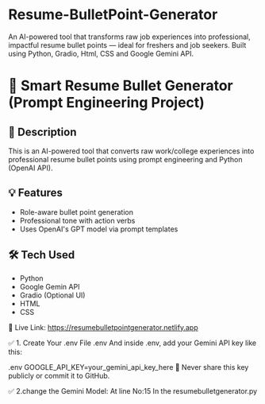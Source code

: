 # Resume-BulletPoint-Generator
An AI-powered tool that transforms raw job experiences into professional, impactful resume bullet points — ideal for freshers and job seekers. Built using Python, Gradio, Html, CSS and Google Gemini API.

# 🎯 Smart Resume Bullet Generator (Prompt Engineering Project)

## 📌 Description
This is an AI-powered tool that converts raw work/college experiences into professional resume bullet points using prompt engineering and Python (OpenAI API).

## 💡 Features
- Role-aware bullet point generation
- Professional tone with action verbs
- Uses OpenAI's GPT model via prompt templates

## 🛠️ Tech Used
- Python
- Google Gemin API
- Gradio (Optional UI)
- HTML
- CSS


🔗 Live Link: https://resumebulletpointgenerator.netlify.app

✅ 1. Create Your .env File
.env
And inside .env, add your Gemini API key like this:

.env
GOOGLE_API_KEY=your_gemini_api_key_here
🛑 Never share this key publicly or commit it to GitHub.

✅ 2.change the Gemini Model:
At line No:15
In the resumebulletgenerator.py
